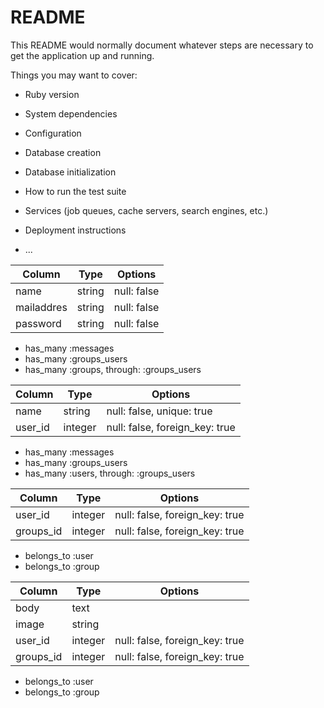 # README

This README would normally document whatever steps are necessary to get the
application up and running.

Things you may want to cover:

* Ruby version

* System dependencies

* Configuration

* Database creation

* Database initialization

* How to run the test suite

* Services (job queues, cache servers, search engines, etc.)

* Deployment instructions

* ...

<!-- usersテーブル -->
|Column|Type|Options|
|------|----|-------|
|name|string|null: false|
|mailaddres|string|null: false|
|password|string|null: false|
- has_many :messages
- has_many :groups_users
- has_many :groups, through: :groups_users

<!-- groupsテーブル -->
|Column|Type|Options|
|------|----|-------|
|name|string|null: false, unique: true|
|user_id|integer|null: false, foreign_key: true|
- has_many :messages
- has_many :groups_users
- has_many :users, through: :groups_users

<!-- groups_usersテーブル -->
|Column|Type|Options|
|------|----|-------|
|user_id|integer|null: false, foreign_key: true|
|groups_id|integer|null: false, foreign_key: true|
- belongs_to :user
- belongs_to :group

<!-- messageテーブル -->
|Column|Type|Options|
|------|----|-------|
|body|text||
|image|string||
|user_id|integer|null: false, foreign_key: true|
|groups_id|integer|null: false, foreign_key: true|
- belongs_to :user
- belongs_to :group